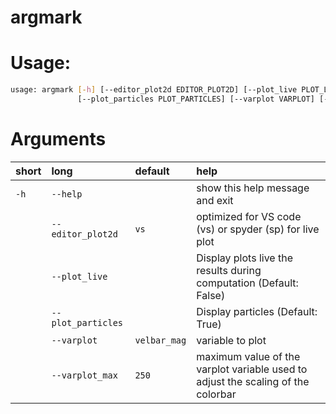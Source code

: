 
argmark
=======

# Usage:


```bash
usage: argmark [-h] [--editor_plot2d EDITOR_PLOT2D] [--plot_live PLOT_LIVE]
               [--plot_particles PLOT_PARTICLES] [--varplot VARPLOT] [--varplot_max VARPLOT_MAX]

```
# Arguments

|short|long|default|help|
| :--- | :--- | :--- | :--- |
|`-h`|`--help`||show this help message and exit|
||`--editor_plot2d`|`vs`|optimized for VS code (vs) or spyder (sp) for live plot|
||`--plot_live`||Display plots live the results during computation (Default: False)|
||`--plot_particles`||Display particles (Default: True)|
||`--varplot`|`velbar_mag`|variable to plot|
||`--varplot_max`|`250`|maximum value of the varplot variable used to adjust the scaling of the colorbar|
